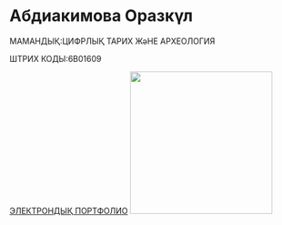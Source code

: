 <HTML>
<HEAD>
  <TITLE> МЕНІҢ САЙТЫМ </TITLE>
</HEAD>
<BODY>
  <P><H1> Абдиакимова Оразкүл </H1></P>
  <P> МАМАНДЫҚ:ЦИФРЛЫҚ ТАРИХ ЖәНЕ АРХЕОЛОГИЯ </P>
  <P> ШТРИХ КОДЫ:6В01609 </P>
  <A HREF="https://abdiakimovaorazkul.wixsite.com/my-site">ЭЛЕКТРОНДЫҚ ПОРТФОЛИО</A>
  <IMG SRC="https://static.wixstatic.com/media/485a96_8c58c0ab01bb457996885bf09419ff62~mv2.jpeg/v1/fill/w_337,h_482,al_c,q_80,enc_auto/485a96_8c58c0ab01bb457996885bf09419ff62~mv2.jpeg"width="250"/>  
</BODY>
</HTML>
